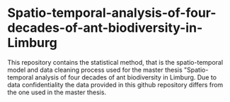 # Spatio-temporal-analysis-of-four-decades-of-ant-biodiversity-in-Limburg
This repository contains the statistical method, that is the spatio-temporal model and data cleaning process used for the master thesis "Spatio-temporal analysis of four decades of ant biodiversity in Limburg. Due to data confidentiality the data provided in this github repository differs from the one used in the master thesis.
